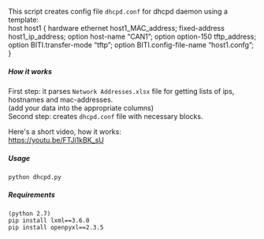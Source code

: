 This script creates config file `dhcpd.conf` for dhcpd daemon using a template:  
	host host1 {
		hardware ethernet host1_MAC_address;
		fixed-address host1_ip_address;
		option host-name “CAN1”;
		option option-150 tftp_address;
		option BITI.transfer-mode “tftp”;
		option BITI.config-file-name “host1.confg”;
	}   
##### How it works
First step: it parses `Network Addresses.xlsx` file for getting lists of ips, hostnames and mac-addresses.  
(add your data into the appropriate columns)  
Second step: creates `dhcpd.conf` file with  necessary blocks.  

Here's a short video, how it works:  
https://youtu.be/FTJi1kBK_sU  

##### Usage
	python dhcpd.py  

##### Requirements
	(python 2.7)
	pip install lxml==3.6.0  
	pip install openpyxl==2.3.5  
